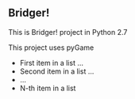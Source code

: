 ## Bridger!

This is Bridger! project in Python 2.7

This project uses pyGame

* First item in a list ...
* Second item in a list ...
* ...
* N-th item in a list


